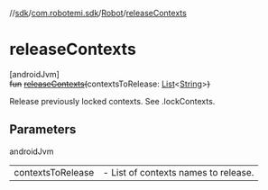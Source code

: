 //[sdk](../../../index.md)/[com.robotemi.sdk](../index.md)/[Robot](index.md)/[releaseContexts](release-contexts.md)

# releaseContexts

[androidJvm]\
~~fun~~ [~~releaseContexts~~](release-contexts.md)~~(~~contextsToRelease: [List](https://kotlinlang.org/api/latest/jvm/stdlib/kotlin.collections/-list/index.html)&lt;[String](https://kotlinlang.org/api/latest/jvm/stdlib/kotlin/-string/index.html)&gt;~~)~~

Release previously locked contexts. See .lockContexts.

## Parameters

androidJvm

| | |
|---|---|
| contextsToRelease | -     List of contexts names to release. |
